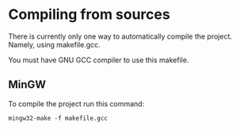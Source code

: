 # Compiling from sources #

There is currently only one way to automatically compile the project. Namely, using makefile.gcc.

You must have GNU GCC compiler to use this makefile.

## MinGW ##

To compile the project run this command:

`mingw32-make -f makefile.gcc`